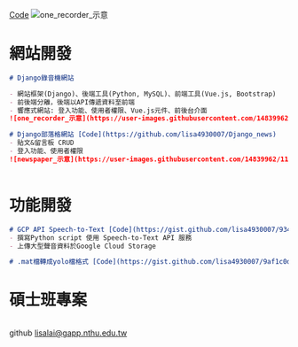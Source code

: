 <link rel="stylesheet" href="../css/social-circles.min.css">

[Code](https://github.com/lisa4930007/Django_news)
![one_recorder_示意](https://user-images.githubusercontent.com/14839962/117851557-035c3300-b2b9-11eb-823d-dba9b7c4c7e2.png)

# 網站開發
```markdown
# Django錄音機網站

- 網站框架(Django)、後端工具(Python, MySQL)、前端工具(Vue.js, Bootstrap)
- 前後端分離，後端以API傳遞資料至前端
- 響應式網站: 登入功能、使用者權限、Vue.js元件、前後台介面
![one_recorder_示意](https://user-images.githubusercontent.com/14839962/117851557-035c3300-b2b9-11eb-823d-dba9b7c4c7e2.png)

# Django部落格網站 [Code](https://github.com/lisa4930007/Django_news)
- 貼文&留言板 CRUD
- 登入功能、使用者權限
![newspaper_示意](https://user-images.githubusercontent.com/14839962/117851535-fdfee880-b2b8-11eb-942d-45435027173d.png)



```

# 功能開發
```markdown
# GCP API Speech-to-Text [Code](https://gist.github.com/lisa4930007/934866e97e37ceba29e75136b4e52038)
- 撰寫Python script 使用 Speech-to-Text API 服務 
- 上傳大型聲音資料於Google Cloud Storage

# .mat檔轉成yolo檔格式 [Code](https://gist.github.com/lisa4930007/9af1c0d2832e77a7454d3ed9f6fca9c2)
```

# 碩士班專案
```markdown

```




github
lisalai@gapp.nthu.edu.tw

<a class="icon-linkedin social-button color" href="https://www.linkedin.com/in/lisa4930007/"></a>
